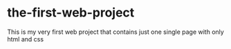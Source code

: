 # the-first-web-project
This is my very first web project that contains just one single page with only html and css
